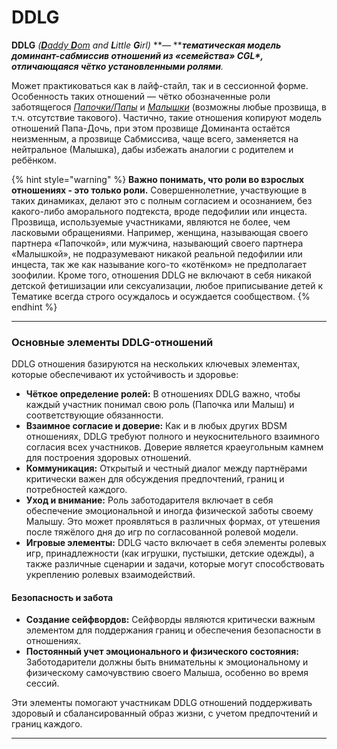 # DDLG

**DDLG** _(_[_**D**addy **D**om_](../ddlg/daddy-dom.md) _and **L**ittle **G**irl)_ **— **_**тематическая модель доминант-сабмиссив отношений из «семейства» CGL\*, отличающаяся чётко установленными ролями**._&#x20;

Может практиковаться как в лайф-стайл, так и в сессионной форме. Особенность таких отношений — чётко обозначенные роли заботящегося [_Папочки/Папы_](../ddlg/daddy-dom.md) и [_Малышки_](../ddlg/little-girl.md) (возможны любые прозвища, в т.ч. отсутствие такового). Частично, такие отношения копируют модель отношений Папа-Дочь, при этом прозвище Доминанта остаётся неизменным, а прозвище Сабмиссива, чаще всего, заменяется на нейтральное (Малышка), дабы избежать аналогии с родителем и  ребёнком.

{% hint style="warning" %}
**Важно понимать, что роли во взрослых отношениях - это только роли.** Совершеннолетние, участвующие в таких динамиках, делают это с полным согласием и осознанием, без какого-либо аморального подтекста, вроде педофилии или инцеста. Прозвища, используемые участниками, являются не более, чем ласковыми обращениями. Например, женщина, называющая своего партнера «Папочкой», или мужчина, называющий своего партнера «Малышкой», не подразумевают никакой реальной педофилии или инцеста, так же как называние кого-то «котёнком» не предполагает зоофилии. Кроме того, отношения DDLG не включают в себя никакой детской фетишизации или сексуализации, любое приписывание детей к Тематике всегда строго осуждалось и осуждается сообществом.
{% endhint %}

***

### Основные элементы DDLG-отношений

DDLG отношения базируются на нескольких ключевых элементах, которые обеспечивают их устойчивость и здоровье:

* **Чёткое определение ролей:** В отношениях DDLG важно, чтобы каждый участник понимал свою роль (Папочка или Малыш) и соответствующие обязанности.
* **Взаимное согласие и доверие:** Как и в любых других BDSM отношениях, DDLG требуют полного и неукоснительного взаимного согласия всех участников. Доверие является краеугольным камнем для построения здоровых отношений.
* **Коммуникация:** Открытый и честный диалог между партнёрами критически важен для обсуждения предпочтений, границ и потребностей каждого.
* **Уход и внимание:** Роль заботодарителя включает в себя обеспечение эмоциональной и иногда физической заботы своему Малышу. Это может проявляться в различных формах, от утешения после тяжёлого дня до игр по согласованной ролевой модели.
* **Игровые элементы:** DDLG часто включает в себя элементы ролевых игр, принадлежности (как игрушки, пустышки, детские одежды), а также различные сценарии и задачи, которые могут способствовать укреплению ролевых взаимодействий.

#### Безопасность и забота

* **Создание сейфвордов:** Сейфворды являются критически важным элементом для поддержания границ и обеспечения безопасности в отношениях.
* **Постоянный учет эмоционального и физического состояния:** Заботодарители должны быть внимательны к эмоциональному и физическому самочувствию своего Малыша, особенно во время сессий.

Эти элементы помогают участникам DDLG отношений поддерживать здоровый и сбалансированный образ жизни, с учетом предпочтений и границ каждого.

***
